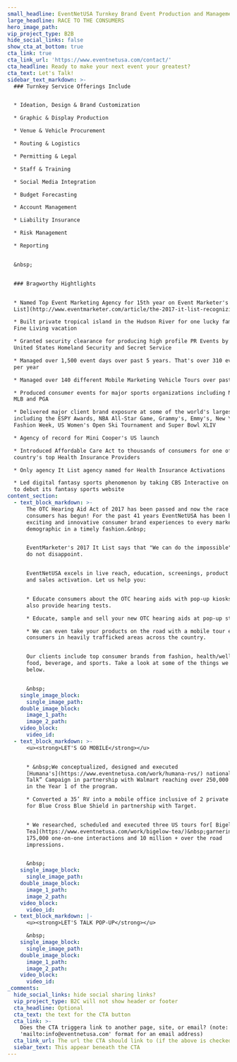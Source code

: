 ```yaml
---
small_headline: EventNetUSA Turnkey Brand Event Production and Management
large_headline: RACE TO THE CONSUMERS
hero_image_path:
vip_project_type: B2B
hide_social_links: false
show_cta_at_bottom: true
cta_link: true
cta_link_url: 'https://www.eventnetusa.com/contact/'
cta_headline: Ready to make your next event your greatest?
cta_text: Let's Talk!
sidebar_text_markdown: >-
  ### Turnkey Service Offerings Include


  * Ideation, Design & Brand Customization

  * Graphic & Display Production

  * Venue & Vehicle Procurement

  * Routing & Logistics

  * Permitting & Legal

  * Staff & Training

  * Social Media Integration

  * Budget Forecasting

  * Account Management

  * Liability Insurance

  * Risk Management

  * Reporting


  &nbsp;


  ### Bragworthy Hightlights


  * Named Top Event Marketing Agency for 15th year on Event Marketer's [It
  List](http://www.eventmarketer.com/article/the-2017-it-list-recognizing-the-top-100-event-agencies/)

  * Built private tropical island in the Hudson River for one lucky family's
  Fine Living vacation

  * Granted security clearance for producing high profile PR Events by both
  United States Homeland Security and Secret Service

  * Managed over 1,500 event days over past 5 years. That's over 310 event day's
  per year

  * Managed over 140 different Mobile Marketing Vehicle Tours over past 10 years

  * Produced consumer events for major sports organizations including NBA, NFL,
  MLB and PGA

  * Delivered major client brand exposure at some of the world's largest events
  including the ESPY Awards, NBA All-Star Game, Grammy's, Emmy's, New York
  Fashion Week, US Women's Open Ski Tournament and Super Bowl XLIV

  * Agency of record for Mini Cooper's US launch

  * Introduced Affordable Care Act to thousands of consumers for one of the
  country's top Health Insurance Providers

  * Only agency It List agency named for Health Insurance Activations

  * Led digital fantasy sports phenomenon by taking CBS Interactive on the road
  to debut its fantasy sports website
content_section:
  - text_block_markdown: >-
      The OTC Hearing Aid Act of 2017 has been passed and now the race to
      consumers has begun! For the past 41 years EventNetUSA has been bringing
      exciting and innovative consumer brand experiences to every market and
      demographic in a timely fashion.&nbsp;


      EventMarketer's 2017 It List says that "We can do the impossible" and we
      do not disappoint.


      EventNetUSA excels in live reach, education, screenings, product trial,
      and sales activation. Let us help you:


      * Educate consumers about the OTC hearing aids with pop-up kiosks that can
      also provide hearing tests.

      * Educate, sample and sell your new OTC hearing aids at pop-up stores

      * We can even take your products on the road with a mobile tour educating
      consumers in heavily trafficked areas across the country.


      Our clients include top consumer brands from fashion, health/wellness,
      food, beverage, and sports. Take a look at some of the things we've done
      below.


      &nbsp;
    single_image_block:
      single_image_path:
    double_image_block:
      image_1_path:
      image_2_path:
    video_block:
      video_id:
  - text_block_markdown: >-
      <u><strong>LET'S GO MOBILE</strong></u>


      * &nbsp;We conceptualized, designed and executed
      [Humana's](https://www.eventnetusa.com/work/humana-rvs/) national “Let’s
      Talk” Campaign in partnership with Walmart reaching over 250,000 consumers
      in the Year 1 of the program.

      * Converted a 35’ RV into a mobile office inclusive of 2 private offices
      for Blue Cross Blue Shield in partnership with Target.


      * We researched, scheduled and executed three US tours for[ Bigelow
      Tea](https://www.eventnetusa.com/work/bigelow-tea/)&nbsp;garnering over
      175,000 one-on-one interactions and 10 million + over the road
      impressions.


      &nbsp;
    single_image_block:
      single_image_path:
    double_image_block:
      image_1_path:
      image_2_path:
    video_block:
      video_id:
  - text_block_markdown: |-
      <u><strong>LET'S TALK POP-UP</strong></u>

      &nbsp;
    single_image_block:
      single_image_path:
    double_image_block:
      image_1_path:
      image_2_path:
    video_block:
      video_id:
_comments:
  hide_social_links: hide social sharing links?
  vip_project_type: B2C will not show header or footer
  cta_headline: Optional
  cta_text: the text for the CTA button
  cta_link: >-
    Does the CTA triggera link to another page, site, or email? (note: use
    'mailto:info@eventnetusa.com' format for an email address)
  cta_link_url: The url the CTA should link to (if the above is checked)
  siebar_text: This appear beneath the CTA
---
```

